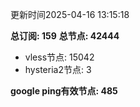 更新时间2025-04-16 13:15:18

**总订阅: 159**
**总节点: 42444**
- vless节点: 15042
- hysteria2节点: 3

**google ping有效节点: 485**
